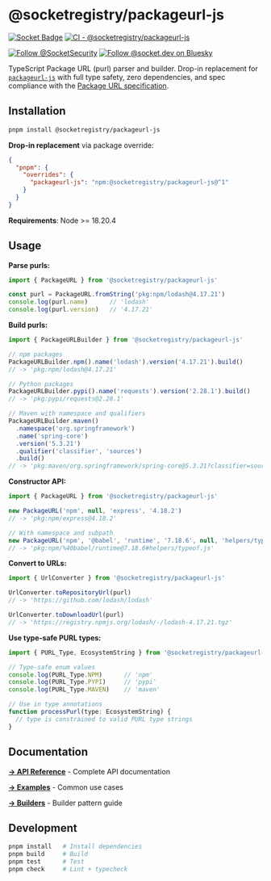 # @socketregistry/packageurl-js

[![Socket Badge](https://socket.dev/api/badge/npm/package/@socketregistry/packageurl-js)](https://socket.dev/npm/package/@socketregistry/packageurl-js)
[![CI - @socketregistry/packageurl-js](https://github.com/SocketDev/socket-packageurl-js/actions/workflows/ci.yml/badge.svg)](https://github.com/SocketDev/socket-packageurl-js/actions/workflows/ci.yml)

[![Follow @SocketSecurity](https://img.shields.io/twitter/follow/SocketSecurity?style=social)](https://twitter.com/SocketSecurity)
[![Follow @socket.dev on Bluesky](https://img.shields.io/badge/Follow-@socket.dev-1DA1F2?style=social&logo=bluesky)](https://bsky.app/profile/socket.dev)

TypeScript Package URL (purl) parser and builder. Drop-in replacement for [`packageurl-js`](https://socket.dev/npm/package/packageurl-js) with full type safety, zero dependencies, and spec compliance with the [Package URL specification](https://github.com/package-url/purl-spec).

## Installation

```sh
pnpm install @socketregistry/packageurl-js
```

**Drop-in replacement** via package override:
```json
{
  "pnpm": {
    "overrides": {
      "packageurl-js": "npm:@socketregistry/packageurl-js@^1"
    }
  }
}
```

**Requirements**: Node >= 18.20.4

## Usage

**Parse purls:**
```javascript
import { PackageURL } from '@socketregistry/packageurl-js'

const purl = PackageURL.fromString('pkg:npm/lodash@4.17.21')
console.log(purl.name)      // 'lodash'
console.log(purl.version)   // '4.17.21'
```

**Build purls:**
```javascript
import { PackageURLBuilder } from '@socketregistry/packageurl-js'

// npm packages
PackageURLBuilder.npm().name('lodash').version('4.17.21').build()
// -> 'pkg:npm/lodash@4.17.21'

// Python packages
PackageURLBuilder.pypi().name('requests').version('2.28.1').build()
// -> 'pkg:pypi/requests@2.28.1'

// Maven with namespace and qualifiers
PackageURLBuilder.maven()
  .namespace('org.springframework')
  .name('spring-core')
  .version('5.3.21')
  .qualifier('classifier', 'sources')
  .build()
// -> 'pkg:maven/org.springframework/spring-core@5.3.21?classifier=sources'
```

**Constructor API:**
```javascript
import { PackageURL } from '@socketregistry/packageurl-js'

new PackageURL('npm', null, 'express', '4.18.2')
// -> 'pkg:npm/express@4.18.2'

// With namespace and subpath
new PackageURL('npm', '@babel', 'runtime', '7.18.6', null, 'helpers/typeof.js')
// -> 'pkg:npm/%40babel/runtime@7.18.6#helpers/typeof.js'
```

**Convert to URLs:**
```javascript
import { UrlConverter } from '@socketregistry/packageurl-js'

UrlConverter.toRepositoryUrl(purl)
// -> 'https://github.com/lodash/lodash'

UrlConverter.toDownloadUrl(purl)
// -> 'https://registry.npmjs.org/lodash/-/lodash-4.17.21.tgz'
```

**Use type-safe PURL types:**
```javascript
import { PURL_Type, EcosystemString } from '@socketregistry/packageurl-js'

// Type-safe enum values
console.log(PURL_Type.NPM)      // 'npm'
console.log(PURL_Type.PYPI)     // 'pypi'
console.log(PURL_Type.MAVEN)    // 'maven'

// Use in type annotations
function processPurl(type: EcosystemString) {
  // type is constrained to valid PURL type strings
}
```

## Documentation

**[→ API Reference](./docs/API.md)** - Complete API documentation

**[→ Examples](./docs/EXAMPLES.md)** - Common use cases

**[→ Builders](./docs/BUILDERS.md)** - Builder pattern guide

## Development

```bash
pnpm install   # Install dependencies
pnpm build     # Build
pnpm test      # Test
pnpm check     # Lint + typecheck
```
